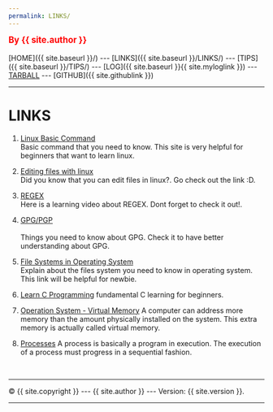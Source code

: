 ```yaml
---
permalink: LINKS/
---
```

<span style="color:red; font-weight:bold; font-size:larger;">By {{ site.author }}</span>
<br><br>
[HOME]({{ site.baseurl }}/) ---
[LINKS]({{ site.baseurl }}/LINKS/) ---
[TIPS]({{ site.baseurl }}/TIPS/) ---
[LOG]({{ site.baseurl }}{{ site.myloglink }}) ---
[TARBALL](SandBox/cbkadal.tar.xz) ---
[GITHUB]({{ site.githublink }})
<br>
<hr>

# LINKS

1. [Linux Basic Command ](https://linuxopsys.com/topics/basic-linux-commands)<br>
Basic command that you need to know. This site is very helpful for beginners that want to learn linux.

2. [Editing files with linux](https://www.javatpoint.com/linux-edit-file)<br>
Did you know that you can edit files in linux?. Go check out the link :D.

3. [REGEX](https://www.youtube.com/watch?v=bgBWp9EIlMM)<br>
Here is a learning video about REGEX. Dont forget to check it out!.

4. [GPG/PGP](https://www.privex.io/articles/what-is-gpg)<br>  
Things you need to know about GPG. Check it to have better understanding about GPG.

5. [File Systems in Operating System](https://www.geeksforgeeks.org/file-systems-in-operating-system/)<br>
Explain about the files system you need to know in operating system. This link will be helpful for newbie.

6. [Learn C Programming](https://www.programiz.com/c-programming)
fundamental C learning for beginners.

7. [Operation System - Virtual Memory](https://www.tutorialspoint.com/operating_system/os_virtual_memory.htm)
A computer can address more memory than the amount physically installed on the system. This extra memory is actually called virtual memory.

8. [Processes](https://www.tutorialspoint.com/operating_system/os_processes.htm)
A process is basically a program in execution. The execution of a process must progress in a sequential fashion.
<br>
<hr>
&copy; {{ site.copyright }} --- {{ site.author }} --- Version: {{ site.version }}.
<hr>
<br>
